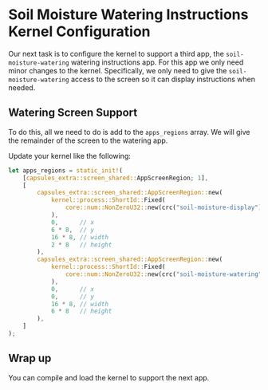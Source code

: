 Soil Moisture Watering Instructions Kernel Configuration
=======

Our next task is to configure the kernel to support a third app, the
`soil-moisture-watering` watering instructions app. For this app we only need
minor changes to the kernel. Specifically, we only need to give the
`soil-moisture-watering` access to the screen so it can display instructions
when needed.

## Watering Screen Support

To do this, all we need to do is add to the `apps_regions` array. We will
give the remainder of the screen to the watering app.

Update your kernel like the following:


```rust
let apps_regions = static_init!(
    [capsules_extra::screen_shared::AppScreenRegion; 1],
    [
        capsules_extra::screen_shared::AppScreenRegion::new(
            kernel::process::ShortId::Fixed(
                core::num::NonZeroU32::new(crc("soil-moisture-display")).unwrap()
            ),
            0,      // x
            6 * 8,  // y
            16 * 8, // width
            2 * 8   // height
        ),
        capsules_extra::screen_shared::AppScreenRegion::new(
            kernel::process::ShortId::Fixed(
                core::num::NonZeroU32::new(crc("soil-moisture-watering")).unwrap()
            ),
            0,      // x
            0,      // y
            16 * 8, // width
            6 * 8   // height
        ),
    ]
);
```


## Wrap up

You can compile and load the kernel to support the next app.



